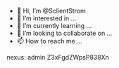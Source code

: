 - 👋 Hi, I’m @SclientStrom
- 👀 I’m interested in ...
- 🌱 I’m currently learning ...
- 💞️ I’m looking to collaborate on ...
- 📫 How to reach me ...

<!---
SclientStrom/SclientStrom is a ✨ special ✨ repository because its `README.md` (this file) appears on your GitHub profile.
You can click the Preview link to take a look at your changes.
--->

nexus:   admin  Z3xFgdZWpsP838Xn
